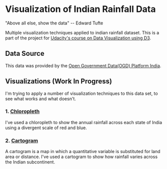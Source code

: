 # Visualization of Indian Rainfall Data

"Above all else, show the data" -- Edward Tufte

Multiple visualization techniques applied to indian rainfall dataset. This is a part of the project for [Udacity's course on Data Visualization using D3](https://www.udacity.com/course/data-visualization-and-d3js--ud507).

## Data Source
This data was provided by the [Open Government Data(OGD) Platform India](https://data.gov.in/keywords/annual-rainfall). 

## Visualizations (Work In Progress)
I'm trying to apply a number of visualization techniques to this data set, to see what works and what doesn't.

### 1.  [Chloropleth](http://deborah-digges.github.io/indian-rainfall-viz/chloropleth/)

I've used a chloropleth to show the annual rainfall across each state of India using a divergent scale of red and blue. 

### 2. [Cartogram](http://deborah-digges.github.io/indian-rainfall-viz/chloropleth/)
A cartogram is a map in which a quantitative variable is substituted for land area or distance. I've used a cartogram to show how rainfall varies across the Indian subcontinent.
